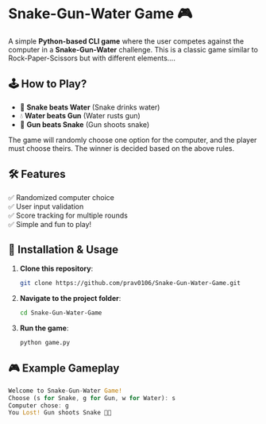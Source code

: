 # Snake-Gun-Water Game 🎮  

A simple **Python-based CLI game** where the user competes against the computer in a **Snake-Gun-Water** challenge. This is a classic game similar to Rock-Paper-Scissors but with different elements....

## 🕹️ How to Play?  
- 🐍 **Snake beats Water** (Snake drinks water)  
- 💧 **Water beats Gun** (Water rusts gun)  
- 🔫 **Gun beats Snake** (Gun shoots snake)  

The game will randomly choose one option for the computer, and the player must choose theirs. The winner is decided based on the above rules.  

## 🛠️ Features  
✅ Randomized computer choice  
✅ User input validation  
✅ Score tracking for multiple rounds  
✅ Simple and fun to play!  

## 🚀 Installation & Usage  
1. **Clone this repository**:  
   ```bash
   git clone https://github.com/prav0106/Snake-Gun-Water-Game.git

2. **Navigate to the project folder**:  
   ```bash
   cd Snake-Gun-Water-Game

3. **Run the game**:  
   ```bash
   python game.py
   
## 🎮 Example Gameplay
   ```rust
  Welcome to Snake-Gun-Water Game!
  Choose (s for Snake, g for Gun, w for Water): s
  Computer chose: g
  You Lost! Gun shoots Snake 🔫🐍
